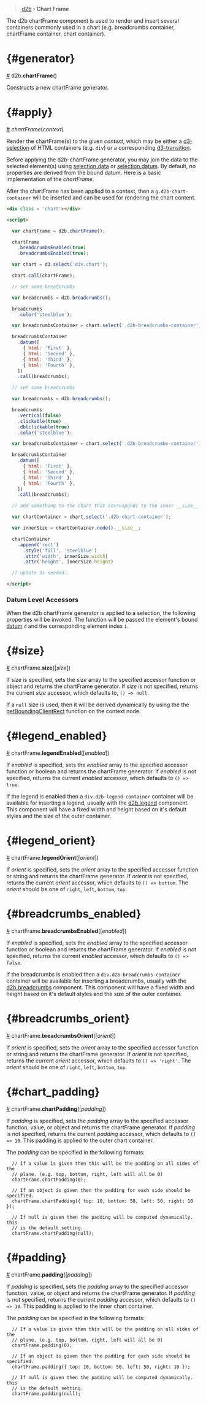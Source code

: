 > [d2b](../README.md) › **Chart Frame**

The d2b chartFrame component is used to render and insert several containers commonly used in a chart (e.g. breadcrumbs container, chartFrame container, chart container).

# {#generator}
[#](chart_frame) d2b.**chartFrame**()

Constructs a new chartFrame generator.

# {#apply}
[#](#apply) *chartFrame*(*context*)

Render the chartFrame(s) to the given *context*, which may be either a [d3-selection](https;//github.com/d3/d3-selection) of HTML containers (e.g. `div`) or a corresponding [d3-transition](https;//github.com/d3/d3-transition).

Before applying the d2b-chartFrame generator, you may join the data to the selected element(s) using [selection.data](https;//github.com/d3/d3-selection#selection_data) or [selection.datum](https;//github.com/d3/d3-selection#selection_datum). By default, no properties are derived from the bound datum. Here is a basic implementation of the *chartFrame*.

After the chartFrame has been applied to a context, then a `g.d2b-chart-container` will be inserted and can be used for rendering the chart content.

```html
<div class = 'chart'></div>

<script>

  var chartFrame = d2b.chartFrame();

  chartFrame
    .breadcrumbsEnabled(true)
    .breadcrumbsEnabled(true);

  var chart = d3.select('div.chart');

  chart.call(chartFrame);

  // set some breadcrumbs

  var breadcrumbs = d2b.breadcrumbs();

  breadcrumbs
    .color('steelblue');

  var breadcrumbsContainer = chart.select('.d2b-breadcrumbs-container');

  breadcrumbsContainer
    .datum([
      { html: 'First' },
      { html: 'Second' },
      { html: 'Third' },
      { html: 'Fourth' },
    ])
    .call(breadcrumbs);

  // set some breadcrumbs

  var breadcrumbs = d2b.breadcrumbs();

  breadcrumbs
    .vertical(false)
    .clickable(true)
    .dblclickable(true)
    .color('steelblue');

  var breadcrumbsContainer = chart.select('.d2b-breadcrumbs-container');

  breadcrumbsContainer
    .datum([
      { html: 'First' },
      { html: 'Second' },
      { html: 'Third' },
      { html: 'Fourth' },
    ])
    .call(breadcrumbs);

  // add something to the chart that corresponds to the inner __size__

  var chartContainer = chart.select('.d2b-chart-container');

  var innerSize = chartContainer.node().__size__;

  chartContainer
    .append('rect')
      .style('fill', 'steelblue')
      .attr('width', innerSize.width)
      .attr('height', innerSize.height)

  // update as needed..

</script>
```

### Datum Level Accessors

When the d2b chartFrame generator is applied to a selection, the following properties will be invoked. The function will be passed the element's bound [datum](https;//github.com/d3/d3-selection#selection_datum) `d` and the corresponding element index `i`.

# {#size}
[#](#size) chartFrame.**size**([*size*])

If *size* is specified, sets the *size* array to the specified accessor function or object and returns the chartFrame generator. If *size* is not specified, returns the current *size* accessor, which defaults to, `() => null`.

If a `null` size is used, then it will be derived dynamically by using the the [getBoundingClientRect](https://developer.mozilla.org/en-US/docs/Web/API/Element/getBoundingClientRect) function on the context node.

# {#legend_enabled}
[#](#legend_enabled) chartFrame.**legendEnabled**([*enabled*])

If *enabled* is specified, sets the *enabled* array to the specified accessor function or boolean and returns the chartFrame generator. If *enabled* is not specified, returns the current *enabled* accessor, which defaults to `() => true`.

If the legend is enabled then a `div.d2b-legend-container` container will be available for inserting a legend, usually with the [d2b.legend](legend.md) component. This component will have a fixed width and height based on it's default styles and the size of the outer container.

# {#legend_orient}
[#](#legend_orient) chartFrame.**legendOrient**([*orient*])

If *orient* is specified, sets the *orient* array to the specified accessor function or string and returns the chartFrame generator. If *orient* is not specified, returns the current *orient* accessor, which defaults to `() => bottom`. The *orient* should be one of `right`, `left`, `bottom`, `top`.

# {#breadcrumbs_enabled}
[#](#breadcrumbs_enabled) chartFrame.**breadcrumbsEnabled**([*enabled*])

If *enabled* is specified, sets the *enabled* array to the specified accessor function or boolean and returns the chartFrame generator. If *enabled* is not specified, returns the current *enabled* accessor, which defaults to `() => false`.

If the breadcrumbs is enabled then a `div.d2b-breadcrumbs-container` container will be available for inserting a breadcrumbs, usually with the [d2b.breadcrumbs](breadcrumbs.md) component. This component will have a fixed width and height based on it's default styles and the size of the outer container.

# {#breadcrumbs_orient}
[#](#breadcrumbs_orient) chartFrame.**breadcrumbsOrient**([*orient*])

If *orient* is specified, sets the *orient* array to the specified accessor function or string and returns the chartFrame generator. If *orient* is not specified, returns the current *orient* accessor, which defaults to `() => 'right'`. The *orient* should be one of `right`, `left`, `bottom`, `top`.

# {#chart_padding}
[#](#chart_padding) chartFrame.**chartPadding**([*padding*])

If *padding* is specified, sets the *padding* array to the specified accessor function, value, or object and returns the chartFrame generator. If *padding* is not specified, returns the current *padding* accessor, which defaults to `() => 10`. This padding is applied to the outer chart container.

The *padding* can be specified in the following formats:

```
  // If a value is given then this will be the padding on all sides of the
  // plane. (e.g. top, bottom, right, left will all be 0)
  chartFrame.chartPadding(0);
```

```
  // If an object is given then the padding for each side should be specified.
  chartFrame.chartPadding({ top: 10, bottom: 50, left: 50, right: 10 });
```

```
  // If null is given then the padding will be computed dynamically. this
  // is the default setting.
  chartFrame.chartPadding(null);
```

# {#padding}
[#](#padding) chartFrame.**padding**([*padding*])

If *padding* is specified, sets the *padding* array to the specified accessor function, value, or object and returns the chartFrame generator. If *padding* is not specified, returns the current *padding* accessor, which defaults to `() => 10`. This padding is applied to the inner chart container.

The *padding* can be specified in the following formats:

```
  // If a value is given then this will be the padding on all sides of the
  // plane. (e.g. top, bottom, right, left will all be 0)
  chartFrame.padding(0);
```

```
  // If an object is given then the padding for each side should be specified.
  chartFrame.padding({ top: 10, bottom: 50, left: 50, right: 10 });
```

```
  // If null is given then the padding will be computed dynamically. this
  // is the default setting.
  chartFrame.padding(null);
```
